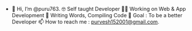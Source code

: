 - 👋 Hi, I’m @puru763.
🤓 Self taught Developer
👩‍💻 Working on Web & App Development
📝 Writing Words, Compiling Code
🎯 Goal : To be a better Developer
📫 How to reach me : purvesh152001@gmail.com.

<!---
puru763/puru763 is a ✨ special ✨ repository because its `README.md` (this file) appears on your GitHub profile.
You can click the Preview link to take a look at your changes.
--->
